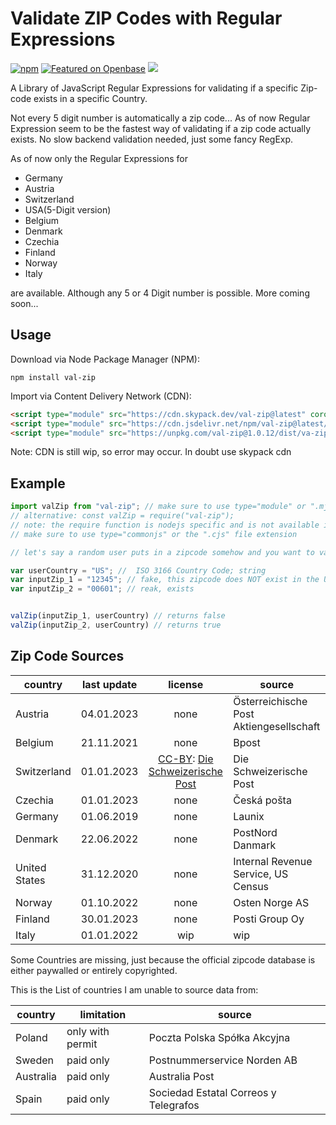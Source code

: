# Validate ZIP Codes with Regular Expressions

[![npm](https://img.shields.io/npm/v/val-zip)](https://www.npmjs.com/package/val-zip)  [![Featured on Openbase](https://badges.openbase.com/js/featured/val-zip.svg?token=St6VkI/cJCMuM51Xw17TOzXwWgBt7vTL7lWoH32B40I=)](https://openbase.com/js/val-zip?utm_source=embedded&utm_medium=badge&utm_campaign=rate-badge) [![](https://data.jsdelivr.com/v1/package/npm/val-zip/badge?style=rounded)](https://www.jsdelivr.com/package/npm/val-zip)

A Library of JavaScript Regular Expressions for validating if a specific Zip-code exists in a specific Country.

Not every 5 digit number is automatically a zip code... As of now Regular Expression seem to be the fastest way of validating if a zip code actually exists. No slow backend validation needed, just some fancy RegExp.

As of now only the Regular Expressions for

* Germany
* Austria
* Switzerland
* USA(5-Digit version)
* Belgium
* Denmark
* Czechia
* Finland
* Norway
* Italy

are available. Although any 5 or 4 Digit number is possible. More coming soon...

## Usage

Download via Node Package Manager (NPM):

```shell
npm install val-zip
```

Import via Content Delivery Network (CDN):

```html
<script type="module" src="https://cdn.skypack.dev/val-zip@latest" corossorigin="anonymous" referrerpolicy="no-referrer"></script>
<script type="module" src="https://cdn.jsdelivr.net/npm/val-zip@latest/dist/val-zip.umd.js" crossorigin="anonymous" referrerpolicy="no-referrer"></script>
<script type="module" src="https://unpkg.com/val-zip@1.0.12/dist/va-zip.udm.js" crossorigin="anonymous" referrerpolicy="no-referrer"></script>
```

Note: CDN is still wip, so error may occur. In doubt use skypack cdn

## Example

```javascript
import valZip from "val-zip"; // make sure to use type="module" or ".mjs" file extension
// alternative: const valZip = require("val-zip"); 
// note: the require function is nodejs specific and is not available in a ESM or Browser environment.
// make sure to use type="commonjs" or the ".cjs" file extension

// let's say a random user puts in a zipcode somehow and you want to validate if the zip code exists.

var userCountry = "US"; //  ISO 3166 Country Code; string
var inputZip_1 = "12345"; // fake, this zipcode does NOT exist in the United States 
var inputZip_2 = "00601"; // reak, exists


valZip(inputZip_1, userCountry) // returns false
valZip(inputZip_2, userCountry) // returns true
```

## Zip Code Sources

| country       | last update |                                                               license                                                               | source                                   |
| ------------- | ----------- | :----------------------------------------------------------------------------------------------------------------------------------: | ---------------------------------------- |
| Austria       | 04.01.2023  |                                                                 none                                                                 | Österreichische Post Aktiengesellschaft |
| Belgium       | 21.11.2021  |                                                                 none                                                                 | Bpost                                    |
| Switzerland   | 01.01.2023  | [CC-BY](https://creativecommons.org/licenses/by/4.0/legalcode): [Die Schweizerische Post](https://swisspost.opendatasoft.com/pages/home/) | Die Schweizerische Post                  |
| Czechia       | 01.01.2023  |                                                                 none                                                                 | Česká pošta                           |
| Germany       | 01.06.2019  |                                                                 none                                                                 | Launix                                   |
| Denmark       | 22.06.2022  |                                                                 none                                                                 | PostNord Danmark                         |
| United States | 31.12.2020  |                                                                 none                                                                 | Internal Revenue Service, US Census      |
| Norway        | 01.10.2022  |                                                                 none                                                                 | Osten Norge AS                         |
| Finland       | 30.01.2023  |                                                                 none                                                                 | Posti Group Oy                           |
| Italy         | 01.01.2022  |                                                                 wip                                                                 | wip                                      |

Some Countries are missing, just because the official zipcode database is either paywalled or entirely copyrighted.

This is the List of countries I am unable to source data from:

| country   | limitation       | source                                |
| --------- | ---------------- | ------------------------------------- |
| Poland    | only with permit | Poczta Polska Spółka Akcyjna        |
| Sweden    | paid only        | Postnummerservice Norden AB           |
| Australia | paid only        | Australia Post                        |
| Spain     | paid only        | Sociedad Estatal Correos y Telegrafos |
